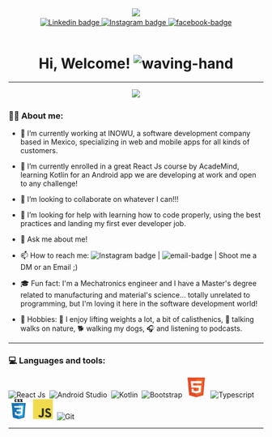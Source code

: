 <div id="header" align="center" width="50">
  <img src="https://media.giphy.com/media/Dh5q0sShxgp13DwrvG/giphy.gif" width='250'/>
  <div id="badges" align="center">
    <a href="https://www.linkedin.com/in/alexistraperom/">
      <img src="https://img.shields.io/badge/LinkedIn-blue?logo=linkedin&logoColor=white&style=for-the-badge" alt="Linkedin badge"/>
    </a>
    <a href="https://www.instagram.com/alexistm96/">
      <img src="https://img.shields.io/badge/Instagram-red?logo=Instagram&logoColor=white&style=for-the-badge" alt="Instagram badge"/>
    </a>
    <a href="https://www.facebook.com/alexistm1234/">
      <img src="https://img.shields.io/badge/Facebook-blue?logo=Facebook&logoColor=white&style=for-the-badge"/ alt="facebook-badge">
    </a>
  </div>
   <img src="https://komarev.com/ghpvc/?username=alexistm96&style=flat-square&color=blue" alt=""/ align="center">
  <h1>
    Hi, Welcome!
    <img src="https://media.giphy.com/media/hvRJCLFzcasrR4ia7z/giphy.gif" alt='waving-hand' width="50"/>
  </h1>
</div>

---

<div align="center">
  <img src="https://media.giphy.com/media/L3bj6t3opdeNddYCyl/giphy.gif" width="400"/>
</div>

### :man_technologist: About me:

- 🔭 I’m currently working at INOWU, a software development company based in Mexico, specializing in web and mobile apps for all kinds of customers.

- 🌱 I’m currently enrolled in a great React Js course by AcadeMind, learning Kotlin for an Android app we are developing at work and open to any challenge!

- 👯 I’m looking to collaborate on whatever I can!!!

- 🤔 I’m looking for help with learning how to code properly, using the best practices and landing my first ever developer job.

- 💬 Ask me about me! 

- 📫 How to reach me: <a><img src="https://img.shields.io/badge/Instagram-red?logo=Instagram&logoColor=white&style=for-the-badge" width="85" alt="Instagram badge"/> </a> | <img src="https://img.shields.io/badge/E--mail-alexistm96%40gmail.com-red" alt="email-badge" width="170"/> | Shoot me a DM or an Email ;)

- :mortar_board: Fun fact: I'm a Mechatronics engineer and I have a Master's degree related to manufacturing and material's science... totally unrelated to programming, but I'm loving it here in the software development world!

- :runner: Hobbies: :muscle: I enjoy lifting weights a lot, a bit of calisthenics, :evergreen_tree: talking walks on nature, :dog2: walking my dogs, :headphones: and listening to podcasts.

---

### 💻 Languages and tools:

<div id="languages-tools">
  <img src="https://cdn.jsdelivr.net/gh/devicons/devicon/icons/react/react-original-wordmark.svg" alt="React Js" width="40"/>&nbsp
  <img src="https://cdn.jsdelivr.net/gh/devicons/devicon/icons/androidstudio/androidstudio-original.svg" alt="Android Studio" width="40"/>&nbsp
  <img src="https://cdn.jsdelivr.net/gh/devicons/devicon/icons/kotlin/kotlin-original.svg" alt="Kotlin" width="40"/>&nbsp
  <img src="https://cdn.jsdelivr.net/gh/devicons/devicon/icons/bootstrap/bootstrap-original.svg" alt="Bootstrap" width="40"/>&nbsp
  <img src="https://github.com/devicons/devicon/blob/master/icons/html5/html5-original.svg" alt="HTML" width="40">&nbsp
  <img src="https://cdn.jsdelivr.net/gh/devicons/devicon/icons/typescript/typescript-original.svg" alt="Typescript" width="40"/>&nbsp
  <img src="https://github.com/devicons/devicon/blob/master/icons/css3/css3-original-wordmark.svg" alt="CSS" width="40">&nbsp
  <img src="https://github.com/devicons/devicon/blob/master/icons/javascript/javascript-original.svg" alt="JavaScript" width="40">&nbsp
  <img src="https://cdn.jsdelivr.net/gh/devicons/devicon/icons/git/git-original.svg" alt="Git" width="40"/>&nbsp
</div>

---

<!--### 🎩: My Stats :
For a future version -->


